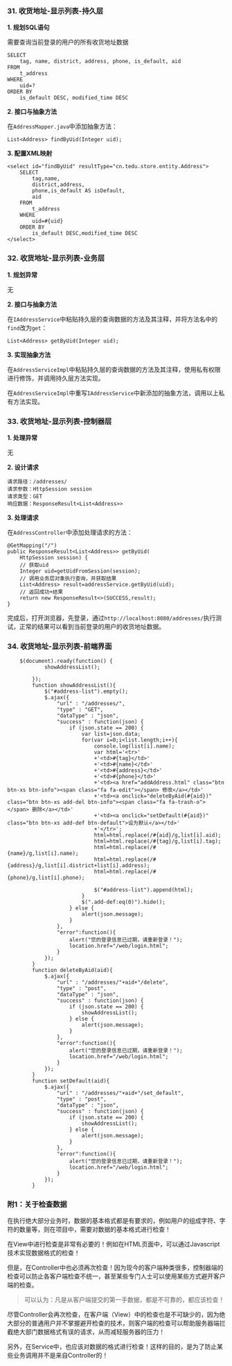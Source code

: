 ### 31. 收货地址-显示列表-持久层

**1. 规划SQL语句**

需要查询当前登录的用户的所有收货地址数据

	SELECT 
		tag, name, district, address, phone, is_default, aid
	FROM 
		t_address
	WHERE 
		uid=? 
	ORDER BY 
		is_default DESC, modified_time DESC

**2. 接口与抽象方法**

在`AddressMapper.java`中添加抽象方法：

	List<Address> findByUid(Integer uid);

**3. 配置XML映射**

	<select id="findByUid" resultType="cn.tedu.store.entity.Address">
 		SELECT 
 			tag,name,
 			district,address,
 			phone,is_default AS isDefault,
 			aid 
 		FROM 
 			t_address 
 		WHERE 
 			uid=#{uid}
 		ORDER BY
 			is_default DESC,modified_time DESC	
 	</select>

### 32. 收货地址-显示列表-业务层

**1. 规划异常**

无

**2. 接口与抽象方法**

在`IAddressService`中粘贴持久层的查询数据的方法及其注释，并将方法名中的`find`改为`get`：

	List<Address> getByUid(Integer uid);

**3. 实现抽象方法**

在`AddressServiceImpl`中粘贴持久层的查询数据的方法及其注释，使用私有权限进行修饰，并调用持久层方法实现。

在`AddressServiceImpl`中重写`IAddressService`中新添加的抽象方法，调用以上私有方法实现。

### 33. 收货地址-显示列表-控制器层

**1. 处理异常**

无

**2. 设计请求**

	请求路径：/addresses/
	请求参数：HttpSession session
	请求类型：GET
	响应数据：ResponseResult<List<Address>>

**3. 处理请求**

在`AddressController`中添加处理请求的方法：

	@GetMapping("/")
	public ResponseResult<List<Address>> getByUid(
		HttpSession session) {
		// 获取uid
		Integer uid=getUidFromSession(session);
	    // 调用业务层对象执行查询，并获取结果
		List<Address> result=addressService.getByUid(uid);
	    // 返回成功+结果
		return new ResponseResult<>(SUCCESS,result);
	}

完成后，打开浏览器，先登录，通过`http://localhost:8080/addresses/`执行测试，正常的结果可以看到当前登录的用户的收货地址数据。

### 34. 收货地址-显示列表-前端界面

		$(document).ready(function() {
				showAddressList();
				
			});
			function showAddressList(){
				$("#address-list").empty();
				$.ajax({
					"url" : "/addresses/",
					"type" : "GET",
					"dataType" : "json",
					"success" : function(json) {
						if (json.state == 200) {
							var list=json.data;
							for(var i=0;i<list.length;i++){
								console.log(list[i].name);
								var html='<tr>'
								+'<td>#{tag}</td>'
								+'<td>#{name}</td>'
								+'<td>#{address}</td>'
								+'<td>#{phone}</td>'
								+'<td><a href="addAddress.html" class="btn btn-xs btn-info"><span class="fa fa-edit"></span> 修改</a></td>'
								+'<td><a onclick="deleteByAid(#{aid})" class="btn btn-xs add-del btn-info"><span class="fa fa-trash-o"></span> 删除</a></td>'
								+'<td><a onclick="setDefault(#{aid})" class="btn btn-xs add-def btn-default">设为默认</a></td>'
								+'</tr>';
								html=html.replace(/#{aid}/g,list[i].aid);
								html=html.replace(/#{tag}/g,list[i].tag);
								html=html.replace(/#{name}/g,list[i].name);
								html=html.replace(/#{address}/g,list[i].district+list[i].address);
								html=html.replace(/#{phone}/g,list[i].phone);
								
								$("#address-list").append(html);
							}
							$(".add-def:eq(0)").hide();
						} else {
							alert(json.message);
						}
					},
					"error":function(){
						alert("您的登录信息已过期，请重新登录！");
						location.href="/web/login.html";
					}
				});
			}
			function deleteByAid(aid){
				$.ajax({
					"url" : "/addresses/"+aid+"/delete",
					"type" : "post",
					"dataType" : "json",
					"success" : function(json) {
						if (json.state == 200) {
							showAddressList();
						} else {
							alert(json.message);
						}
					},
					"error":function(){
						alert("您的登录信息已过期，请重新登录！");
						location.href="/web/login.html";
					}
				});
			}
			function setDefault(aid){
				$.ajax({
					"url" : "/addresses/"+aid+"/set_default",
					"type" : "post",
					"dataType" : "json",
					"success" : function(json) {
						if (json.state == 200) {
							showAddressList();
						} else {
							alert(json.message);
						}
					},
					"error":function(){
						alert("您的登录信息已过期，请重新登录！");
						location.href="/web/login.html";
					}
				});
			}


### 附1：关于检查数据

在执行绝大部分业务时，数据的基本格式都是有要求的，例如用户的组成字符、字符的数量等，则在项目中，需要对数据的基本格式进行检查！

在View中进行检查是非常有必要的！例如在HTML页面中，可以通过Javascript技术实现数据格式的检查！

但是，在Controller中也必须再次检查！因为现今的客户端种类很多，控制器端的检查可以防止各客户端检查不统一，甚至某些专门人士可以使用某些方式避开客户端的检查。

> 可以认为：凡是从客户端提交的第一手数据，都是不可靠的，都应该检查！

尽管Controller会再次检查，在客户端（View）中的检查也是不可缺少的，因为绝大部分的普通用户并不掌握避开检查的技术，则客户端的检查可以帮助服务器端拦截绝大部门数据格式有误的请求，从而减轻服务器的压力！

另外，在Service中，也应该对数据的格式进行检查！这样的目的，是为了防止某些业务调用并不是来自Controller的！

